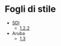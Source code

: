 # Fogli di stile
- [SDI](https://www.fatturapa.gov.it/it/norme-e-regole/documentazione-fattura-elettronica/formato-fatturapa/)
    - [1.2.2](https://www.fatturapa.gov.it/export/documenti/fatturapa/v1.2.2/Foglio_di_stile_fattura_ordinaria_ver1.2.2.xsl)
- Aruba
    - [1.3](https://webmail.pec.it/fatturapa/xsl/aruba/fatturapa_vFPR12.xsl?_v_=1.3)
